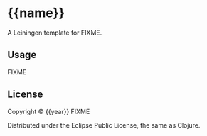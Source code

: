 # {{name}}

A Leiningen template for FIXME.

## Usage

FIXME

## License

Copyright © {{year}} FIXME

Distributed under the Eclipse Public License, the same as Clojure.
